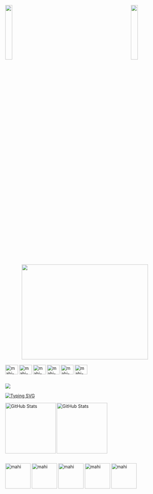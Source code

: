 


<img align="left" src="https://user-images.githubusercontent.com/65187002/144930161-2f783401-8d27-4fdf-a2f7-cc0ba32f1f1f.gif" width="21%" style="display:inline;"><img align="right" src="https://user-images.githubusercontent.com/65187002/144930161-2f783401-8d27-4fdf-a2f7-cc0ba32f1f1f.gif" width="21%" style="display:inline;">

<div align="center">
 <img src="https://github.com/user-attachments/assets/f080613b-6cd2-4e00-af08-731953f856f3" width="400" height="300"> 
</div>

<div style="display: inline_block"><br>
<img align="center" alt="mahi-html" height="30" width="40" src="https://icongr.am/devicon/html5-original.svg">
<img align="center" alt="mahi-css3" height="30" width="40" src="https://icongr.am/devicon/css3-original.svg">
<img align="center" alt="mahi-js" height="30" width="40" src="https://cdn.jsdelivr.net/gh/devicons/devicon@latest/icons/javascript/javascript-original.svg"/>
<img align="center" alt="mahi-git" height="30" width="40" src="https://cdn.jsdelivr.net/gh/devicons/devicon@latest/icons/git/git-original.svg"/>    
<img align="center" alt="mahi-git" height="30" width="40" src="https://cdn.jsdelivr.net/gh/devicons/devicon@latest/icons/python/python-original.svg"/>    
<img align="center" alt="mahi-git" height="30" width="40" src="https://cdn.jsdelivr.net/gh/devicons/devicon@latest/icons/github/github-original.svg"/>    
</div>


##
<div>
<a href="https://www.linkedin.com/in/mahienny-souza-a87925318" target="_blank"><img src="https://img.shields.io/badge/LinkedIn-0077B5?style=for-the-badge&logo=linkedin&logoColor=white" targe="_blank"></a>
</div>



 
<a href="https://git.io/typing-svg"><img src="https://readme-typing-svg.demolab.com?font=Fira+Code&weight=50&size=25&pause=1000&color=d48299&center=true&width=1000&lines=-------------------------------------------------------------------------------------------------" alt="Typing SVG" /></a>


<div style="display: inline-block;">
  <img  
    alt="GitHub Stats" 
    height="160" 
    style="padding-right: 10px;" 
    src="https://github-readme-stats.vercel.app/api?username=mahiennysouza&show_icons=true&theme=tokyonight&include_all_commits=true&locale=pt-br"/>
  <img 
    align="left" 
    alt="GitHub Stats" 
    height="160" 
    src="https://github-readme-stats.vercel.app/api/top-langs/?username=mahiennysouza&theme=tokyonight&layout=compact&custom_title=Tecnologias&langs_count=9"/>
</div>

</p> 

<div style="display: inline_block"><br>
<img align="center" alt="mahi" height="80" width="80" src="https://user-images.githubusercontent.com/74038190/218265814-3084a4ba-809c-4135-afc0-8685d0f634b3.gif">
<img align="center" alt="mahi" height="80" width="80" src="https://user-images.githubusercontent.com/74038190/216655818-2e7b9a31-49bf-4744-85a8-db8a2577c45c.gif">
<img align="center" alt="mahi" height="80" width="80" src="https://user-images.githubusercontent.com/74038190/216649417-9acc58df-9186-4132-ad43-819a57babb67.gif">
<img align="center" alt="mahi" height="80" width="80" src="https://user-images.githubusercontent.com/74038190/214644152-52f47eb3-5e31-4f47-8758-05c9468d5596.gif">
 <img align="center" alt="mahi" height="80" width="80" src="https://user-images.githubusercontent.com/74038190/216654112-f34391b7-72e0-4053-8849-30dcaeaa1aaa.gif">
</div>


